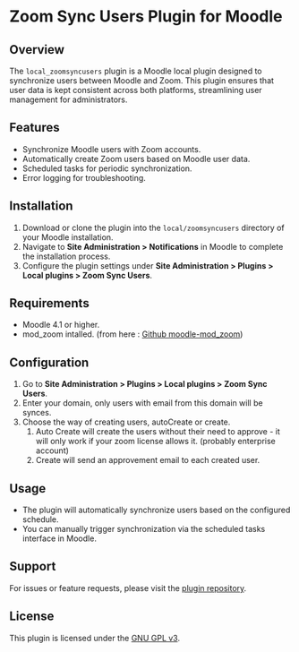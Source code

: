 # Zoom Sync Users Plugin for Moodle

## Overview

The `local_zoomsyncusers` plugin is a Moodle local plugin designed to synchronize users between Moodle and Zoom. This plugin ensures that user data is kept consistent across both platforms, streamlining user management for administrators.

## Features

- Synchronize Moodle users with Zoom accounts.
- Automatically create Zoom users based on Moodle user data.
- Scheduled tasks for periodic synchronization.
- Error logging for troubleshooting.

## Installation

1. Download or clone the plugin into the `local/zoomsyncusers` directory of your Moodle installation.
2. Navigate to **Site Administration > Notifications** in Moodle to complete the installation process.
3. Configure the plugin settings under **Site Administration > Plugins > Local plugins > Zoom Sync Users**.

## Requirements

- Moodle 4.1 or higher.
- mod_zoom intalled. (from here : [Github moodle-mod_zoom](https://github.com/ncstate-delta/moodle-mod_zoom))

## Configuration

1. Go to **Site Administration > Plugins > Local plugins > Zoom Sync Users**.
2. Enter your domain, only users with email from this domain will be synces.
3. Choose the way of creating users, autoCreate or create.
    1. Auto Create will create the users without their need to approve - it will only work if your zoom license allows it. (probably enterprise account)
    2. Create will send an approvement email to each created user.

## Usage

- The plugin will automatically synchronize users based on the configured schedule.
- You can manually trigger synchronization via the scheduled tasks interface in Moodle.

## Support

For issues or feature requests, please visit the [plugin repository](https://github.com/yedidiaklein/moodle-local_zoomsyncusers).

## License

This plugin is licensed under the [GNU GPL v3](https://www.gnu.org/licenses/gpl-3.0.html).